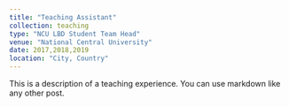 ```yaml
---
title: "Teaching Assistant"
collection: teaching
type: "NCU LBD Student Team Head"
venue: "National Central University"
date: 2017,2018,2019
location: "City, Country"
---
```


This is a description of a teaching experience. You can use markdown like any other post.
